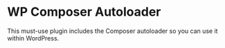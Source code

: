 # WP Composer Autoloader

This must-use plugin includes the Composer autoloader so you can use it within WordPress.
